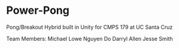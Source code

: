 # Power-Pong
Pong/Breakout Hybrid built in Unity for CMPS 179 at UC Santa Cruz

Team Members:
Michael Lowe
Nguyen Do
Darryl Allen
Jesse Smith
